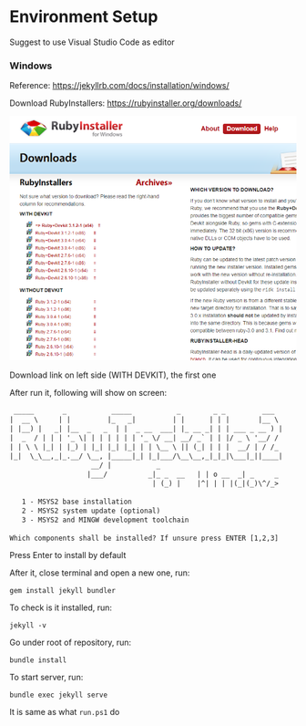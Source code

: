 # Environment Setup

Suggest to use Visual Studio Code as editor

### Windows

Reference: https://jekyllrb.com/docs/installation/windows/

Download RubyInstallers: https://rubyinstaller.org/downloads/

![](image/RubyInstallers_download_page.png)

Download link on left side (WITH DEVKIT), the first one

After run it, following will show on screen:

```
 _____       _           _____           _        _ _         ___
|  __ \     | |         |_   _|         | |      | | |       |__ \
| |__) |   _| |__  _   _  | |  _ __  ___| |_ __ _| | | ___ _ __ ) |
|  _  / | | | '_ \| | | | | | | '_ \/ __| __/ _` | | |/ _ \ '__/ /
| | \ \ |_| | |_) | |_| |_| |_| | | \__ \ || (_| | | |  __/ | / /_
|_|  \_\__,_|_.__/ \__, |_____|_| |_|___/\__\__,_|_|_|\___|_||____|
                    __/ |           _
                   |___/          _|_ _  __   | | o __  _| _     _
                                   | (_) |    |^| | | |(_|(_)\^/_>

   1 - MSYS2 base installation
   2 - MSYS2 system update (optional)
   3 - MSYS2 and MINGW development toolchain

Which components shall be installed? If unsure press ENTER [1,2,3]
```

Press Enter to install by default

After it, close terminal and open a new one, run:

```
gem install jekyll bundler
```

To check is it installed, run:

```
jekyll -v
```

Go under root of repository, run:

```
bundle install
```

To start server, run:

```
bundle exec jekyll serve
```

It is same as what `run.ps1` do